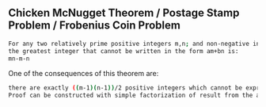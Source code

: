 Chicken McNugget Theorem / Postage Stamp Problem / Frobenius Coin Problem
---

```sh
For any two relatively prime positive integers m,n; and non-negative integers a,b
the greatest integer that cannot be written in the form am+bn is:
mn-m-n
```

One of the consequences of this theorem are:
```sh
there are exactly ((m-1)(n-1))/2 positive integers which cannot be expressed in the form am+bn
Proof can be constructed with simple factorization of result from the above mentioned theorem
```
